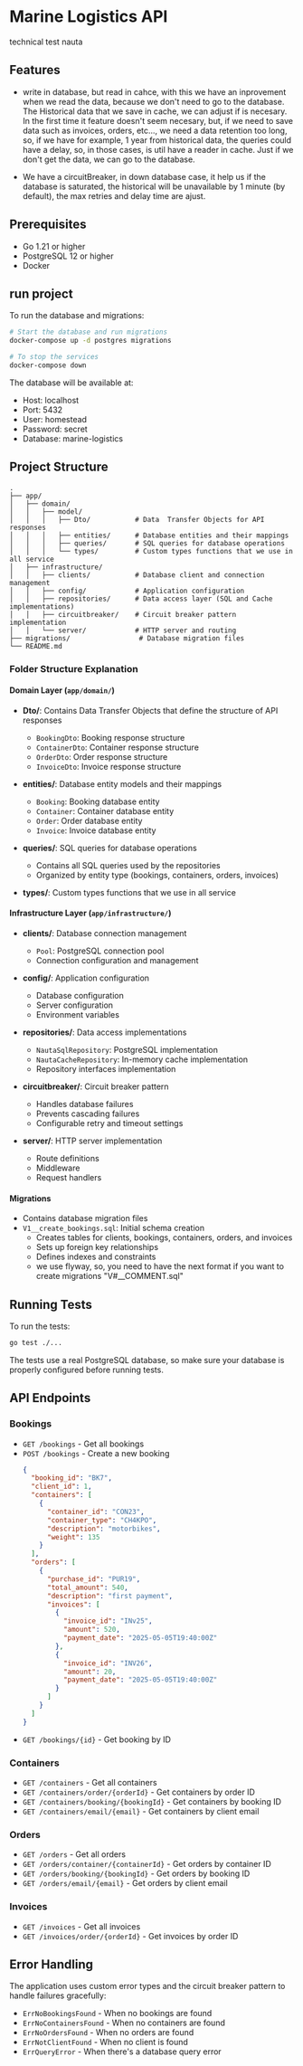 # Marine Logistics API

technical test nauta


## Features

- write in database, but read in cahce, with this we have an inprovement when we read the data, because we don't need to go to the database. The Historical data that we save in cache, we can adjust if is necesary. In the first time it feature doesn't seem necesary, but, if we need to save data such as invoices, orders, etc..., we need a data retention too long, so, if we have for example, 1 year from historical data, the queries could have a delay, so, in those cases, is util have a reader in cache. Just if we don't get the data, we can go to the database.

- We have a circuitBreaker, in down database case, it help us if the database is saturated, the historical will be unavailable by 1 minute (by default), the max retries and delay time are ajust.

## Prerequisites

- Go 1.21 or higher
- PostgreSQL 12 or higher
- Docker

## run project

To run the database and migrations:

```bash
# Start the database and run migrations
docker-compose up -d postgres migrations

# To stop the services
docker-compose down
```

The database will be available at:
- Host: localhost
- Port: 5432
- User: homestead
- Password: secret
- Database: marine-logistics

## Project Structure

```
.
├── app/
│   ├── domain/
│   │   ├── model/
│   │   │   ├── Dto/           # Data  Transfer Objects for API responses
│   │   │   ├── entities/      # Database entities and their mappings
│   │   │   ├── queries/       # SQL queries for database operations
│   │   │   └── types/         # Custom types functions that we use in all service
│   ├── infrastructure/
│   │   ├── clients/           # Database client and connection management
│   │   ├── config/            # Application configuration
│   │   ├── repositories/      # Data access layer (SQL and Cache implementations)
│   │   ├── circuitbreaker/    # Circuit breaker pattern implementation
│   │   └── server/            # HTTP server and routing
├── migrations/                 # Database migration files
└── README.md
```

### Folder Structure Explanation

#### Domain Layer (`app/domain/`)
- **Dto/**: Contains Data Transfer Objects that define the structure of API responses
  - `BookingDto`: Booking response structure
  - `ContainerDto`: Container response structure
  - `OrderDto`: Order response structure
  - `InvoiceDto`: Invoice response structure

- **entities/**: Database entity models and their mappings
  - `Booking`: Booking database entity
  - `Container`: Container database entity
  - `Order`: Order database entity
  - `Invoice`: Invoice database entity

- **queries/**: SQL queries for database operations
  - Contains all SQL queries used by the repositories
  - Organized by entity type (bookings, containers, orders, invoices)

- **types/**: Custom types functions that we use in all service

#### Infrastructure Layer (`app/infrastructure/`)
- **clients/**: Database connection management
  - `Pool`: PostgreSQL connection pool
  - Connection configuration and management

- **config/**: Application configuration
  - Database configuration
  - Server configuration
  - Environment variables

- **repositories/**: Data access implementations
  - `NautaSqlRepository`: PostgreSQL implementation
  - `NautaCacheRepository`: In-memory cache implementation
  - Repository interfaces implementation

- **circuitbreaker/**: Circuit breaker pattern
  - Handles database failures
  - Prevents cascading failures
  - Configurable retry and timeout settings

- **server/**: HTTP server implementation
  - Route definitions
  - Middleware
  - Request handlers

#### Migrations
- Contains database migration files
- `V1__create_bookings.sql`: Initial schema creation
  - Creates tables for clients, bookings, containers, orders, and invoices
  - Sets up foreign key relationships
  - Defines indexes and constraints
  - we use flyway, so, you need to have the next format if you want to create migrations "V#__COMMENT.sql"

## Running Tests

To run the tests:

```bash
go test ./...
```

The tests use a real PostgreSQL database, so make sure your database is properly configured before running tests.

## API Endpoints

### Bookings

- `GET /bookings` - Get all bookings
- `POST /bookings` - Create a new booking
  ```json
  {
    "booking_id": "BK7",
    "client_id": 1,
    "containers": [
      {
        "container_id": "CON23",
        "container_type": "CH4KPO",
        "description": "motorbikes",
        "weight": 135
      }
    ],
    "orders": [
      {
        "purchase_id": "PUR19",
        "total_amount": 540,
        "description": "first payment",
        "invoices": [
          {
            "invoice_id": "INv25",
            "amount": 520,
            "payment_date": "2025-05-05T19:40:00Z"
          },
          {
            "invoice_id": "INV26",
            "amount": 20,
            "payment_date": "2025-05-05T19:40:00Z"
          }
        ]
      }
    ]
  }
  ```
- `GET /bookings/{id}` - Get booking by ID

### Containers

- `GET /containers` - Get all containers
- `GET /containers/order/{orderId}` - Get containers by order ID
- `GET /containers/booking/{bookingId}` - Get containers by booking ID
- `GET /containers/email/{email}` - Get containers by client email

### Orders

- `GET /orders` - Get all orders
- `GET /orders/container/{containerId}` - Get orders by container ID
- `GET /orders/booking/{bookingId}` - Get orders by booking ID
- `GET /orders/email/{email}` - Get orders by client email

### Invoices

- `GET /invoices` - Get all invoices
- `GET /invoices/order/{orderId}` - Get invoices by order ID

## Error Handling

The application uses custom error types and the circuit breaker pattern to handle failures gracefully:

- `ErrNoBookingsFound` - When no bookings are found
- `ErrNoContainersFound` - When no containers are found
- `ErrNoOrdersFound` - When no orders are found
- `ErrNotClientFound` - When no client is found
- `ErrQueryError` - When there's a database query error
